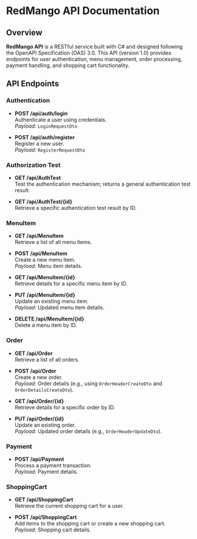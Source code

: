 # RedMango API Documentation

## Overview

**RedMango API** is a RESTful service built with C# and designed following the OpenAPI Specification (OAS) 3.0. This API (version 1.0) provides endpoints for user authentication, menu management, order processing, payment handling, and shopping cart functionality.

## API Endpoints

### Authentication

- **POST /api/auth/login**  
  Authenticate a user using credentials.  
  _Payload:_ `LoginRequestDto`

- **POST /api/auth/register**  
  Register a new user.  
  _Payload:_ `RegisterRequestDto`

### Authorization Test

- **GET /api/AuthTest**  
  Test the authentication mechanism; returns a general authentication test result.

- **GET /api/AuthTest/{id}**  
  Retrieve a specific authentication test result by ID.

### MenuItem

- **GET /api/MenuItem**  
  Retrieve a list of all menu items.

- **POST /api/MenuItem**  
  Create a new menu item.  
  _Payload:_ Menu item details.

- **GET /api/MenuItem/{id}**  
  Retrieve details for a specific menu item by ID.

- **PUT /api/MenuItem/{id}**  
  Update an existing menu item.  
  _Payload:_ Updated menu item details.

- **DELETE /api/MenuItem/{id}**  
  Delete a menu item by ID.

### Order

- **GET /api/Order**  
  Retrieve a list of all orders.

- **POST /api/Order**  
  Create a new order.  
  _Payload:_ Order details (e.g., using `OrderHeaderCreateDto` and `OrderDetailsCreateDto`).

- **GET /api/Order/{id}**  
  Retrieve details for a specific order by ID.

- **PUT /api/Order/{id}**  
  Update an existing order.  
  _Payload:_ Updated order details (e.g., `OrderHeaderUpdateDto`).

### Payment

- **POST /api/Payment**  
  Process a payment transaction.  
  _Payload:_ Payment details.

### ShoppingCart

- **GET /api/ShoppingCart**  
  Retrieve the current shopping cart for a user.

- **POST /api/ShoppingCart**  
  Add items to the shopping cart or create a new shopping cart.  
  _Payload:_ Shopping cart details.
